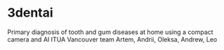 # 3dentai
Primary diagnosis of tooth and gum diseases at home using a compact camera and AI 
ITUA Vancouver 
team Artem, Andrii, Oleksa, Andrew, Leo
